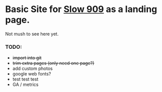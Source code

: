 # Basic Site for [Slow 909](https://www.slow909.com) as a landing page.

Not mush to see here yet.

### TODO:

* <del>import into git
* <del>trim extra pages (only need one page?)
* add custom photos
* google web fonts?
* test test test
* GA / metrics
